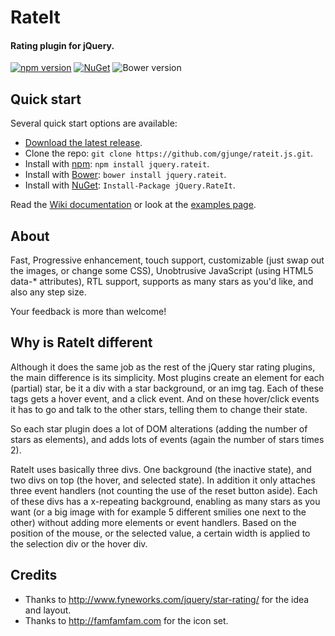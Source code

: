 # RateIt
#### Rating plugin for jQuery.

[![npm version](https://img.shields.io/npm/v/jquery.rateit.svg)](https://www.npmjs.com/package/jquery.rateit)
[![NuGet](https://img.shields.io/nuget/v/jQuery.RateIt.svg)](https://www.nuget.org/packages/jQuery.RateIt)
![Bower version](https://img.shields.io/bower/v/jquery.rateit.svg)

## Quick start

Several quick start options are available:

* [Download the latest release](https://github.com/gjunge/rateit.js/archive/master.zip).
* Clone the repo: `git clone https://github.com/gjunge/rateit.js.git`.
* Install with [npm](https://www.npmjs.com): `npm install jquery.rateit`.
* Install with [Bower](http://bower.io): `bower install jquery.rateit`.
* Install with [NuGet](https://www.nuget.org): `Install-Package jQuery.RateIt`.

Read the [Wiki documentation](https://github.com/gjunge/rateit.js/wiki) or look at the [examples page](http://gjunge.github.io/rateit.js/examples/).


## About
Fast, Progressive enhancement, touch support, customizable (just swap out the images, or change some CSS), Unobtrusive JavaScript (using HTML5 data-* attributes), RTL support, supports as many stars as you'd like, and also any step size.

Your feedback is more than welcome!

## Why is RateIt different

Although it does the same job as the rest of the jQuery star rating plugins, the main difference is its simplicity. 
Most plugins create an element for each (partial) star, be it a div with a star background, or an img tag. 
Each of these tags gets a hover event, and a click event. And on these hover/click events it has to go and talk to the other stars, telling them to change their state.

So each star plugin does a lot of DOM alterations (adding the number of stars as elements), and adds lots of events (again the number of stars times 2). 

RateIt uses basically three divs. 
One background (the inactive state), and two divs on top (the hover, and selected state). In addition it only attaches three event handlers (not counting the use of the reset button aside).
Each of these divs has a x-repeating background, enabling as many stars as you want (or a big image with for example 5 different smilies one next to the other)  without adding more elements or event handlers. 
Based on the position of the mouse, or the selected value, a certain width is applied to the selection div or the hover div.

## Credits
* Thanks to http://www.fyneworks.com/jquery/star-rating/ for the idea and layout. 
* Thanks to http://famfamfam.com for the icon set.
